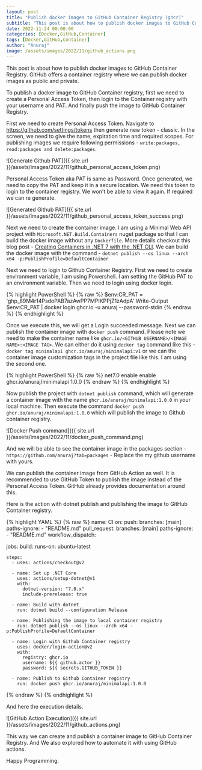 ```yaml
---
layout: post
title: "Publish docker images to GitHub Container Registry (ghcr)"
subtitle: "This post is about how to publish docker images to GitHub Container Registry."
date: 2022-11-24 00:00:00
categories: [Docker,GitHub,Container]
tags: [Docker,GitHub,Container]
author: "Anuraj"
image: /assets/images/2022/11/github_actions.png
---
```


This post is about how to publish docker images to GitHub Container Registry. GitHub offers a container registry where we can publish docker images as public and private.

To publish a docker image to GitHub Container registry, first we need to create a Personal Access Token, then login to the Container registry with your username and PAT. And finally push the image to GitHub Container Registry.

First we need to create Personal Access Token. Navigate to https://github.com/settings/tokens then generate new token - classic. In the screen, we need to give the name, expiration time and required scopes. For publishing images we require following permissions - `write:packages, read:packages and delete:packages`.

![Generate Github PAT]({{ site.url }}/assets/images/2022/11/github_personal_access_token.png)

Personal Access Token aka PAT is same as Password. Once generated, we need to copy the PAT and keep it in a secure location. We need this token to login to the container registry. We won't be able to view it again. If required we can re generate.

![Generated Github PAT]({{ site.url }}/assets/images/2022/11/github_personal_access_token_success.png)

Next we need to create the container image. I am using a Minimal Web API project with `Microsoft.NET.Build.Containers` nuget package so that I can build the docker image without any `Dockerfile`. More details checkout this blog post - [Creating Containers in .NET 7 with the .NET CLI](https://dotnetthoughts.net/creating-docker-containers-with-the-dotnet-cli/). We can build the docker image with the command - `dotnet publish --os linux --arch x64 -p:PublishProfile=DefaultContainer`

Next we need to login to Github Container Registry. First we need to create environment variable, I am using Powershell. I am setting the GitHub PAT to an environment variable. Then we need to login using docker login.

{% highlight PowerShell %}
{% raw %}
$env:CR_PAT = 'ghp_89M4r14PsdoPAB7azAwPP7MPIKPPjZ1zAdpA'
Write-Output $env:CR_PAT | docker login ghcr.io -u anuraj --password-stdin
{% endraw %}
{% endhighlight %}

Once we execute this, we will get a Login succeeded message. Next we can publish the container image with `docker push` command. Please note we need to make the container name like `ghcr.io/<GITHUB USERNAME>/<IMAGE NAME>:<IMAGE TAG>`. We can either do it using `docker tag` command like this - `docker tag minimalapi ghcr.io/anuraj/minimalapi:v1` or we can the container image customization tags in the project file like this. I am using the second one.

{% highlight PowerShell %}
{% raw %}
<PropertyGroup>
	<TargetFramework>net7.0</TargetFramework>
	<Nullable>enable</Nullable>
	<ImplicitUsings>enable</ImplicitUsings>
	<ContainerImageName>ghcr.io/anuraj/minimalapi</ContainerImageName>
	<ContainerImageTag>1.0.0</ContainerImageTag>
</PropertyGroup>
{% endraw %}
{% endhighlight %}

Now publish the project with `dotnet publish` command, which will generate a container image with the name `ghcr.io/anuraj/minimalapi:1.0.0` in your local machine. Then execute the command `docker push ghcr.io/anuraj/minimalapi:1.0.0` which will publish the image to Github container registry.

![Docker Push command]({{ site.url }}/assets/images/2022/11/docker_push_command.png)

And we will be able to see the container image in the packages section - `https://github.com/anuraj?tab=packages` - Replace the my github username with yours.

We can publish the container image from GitHub Action as well. It is recommended to use GitHub Token to publish the image instead of the Personal Access Token. GitHub already provides documentation around this. 

Here is the action with dotnet publish and publishing the image to GitHub Container registry.

{% highlight YAML %}
{% raw %}
name: CI
on:
  push:
    branches: [main]
    paths-ignore:
      - "README.md"
  pull_request:
    branches: [main]
    paths-ignore:
      - "README.md"
  workflow_dispatch:

jobs:
  build:
    runs-on: ubuntu-latest

    steps:
      - uses: actions/checkout@v2

      - name: Set up .NET Core
        uses: actions/setup-dotnet@v1
        with:
          dotnet-version: "7.0.x"
          include-prerelease: true

      - name: Build with dotnet
        run: dotnet build --configuration Release

      - name: Publishing the image to local container registry
        run: dotnet publish --os linux --arch x64 -p:PublishProfile=DefaultContainer

      - name: Login with Github Container registry
        uses: docker/login-action@v2
        with:
          registry: ghcr.io
          username: ${{ github.actor }}
          password: ${{ secrets.GITHUB_TOKEN }}

      - name: Publish to Github Container registry
        run: docker push ghcr.io/anuraj/minimalapi:1.0.0
{% endraw %}
{% endhighlight %}

And here the execution details.

![GitHub Action Execution]({{ site.url }}/assets/images/2022/11/github_actions.png)

This way we can create and publish a container image to GitHub Container Registry. And We also explored how to automate it with using GitHub actions.

Happy Programming.